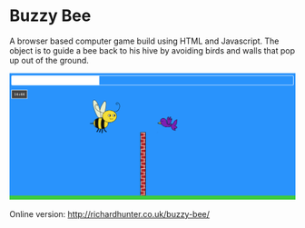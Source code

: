 # Buzzy Bee

A browser based computer game build using HTML and Javascript. The object is to guide a bee back to his hive by avoiding birds and walls that pop up out of the ground.

![buzzy-bee-screenshot](buzzy-bee-screenshot.png)

Online version: http://richardhunter.co.uk/buzzy-bee/
